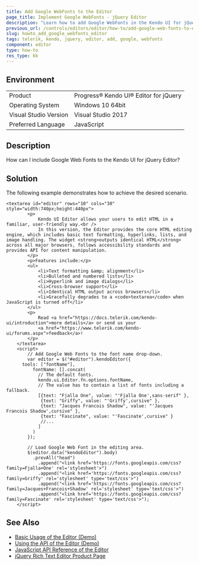 ```yaml
---
title: Add Google WebFonts to the Editor
page_title: Implement Google WebFonts - jQuery Editor
description: "Learn how to add Google WebFonts in the Kendo UI for jQuery Editor component."
previous_url: /controls/editors/editor/how-to/add-google-web-fonts-to-editor, /controls/editors/editor/how-to/appearance/add-google-web-fonts-to-editor
slug: howto_add_google_webfonts_editor
tags: telerik, kendo, jquery, editor, add, google, webfonts
component: editor
type: how-to
res_type: kb
---
```


## Environment

<table>
 <tr>
  <td>Product</td>
  <td>Progress® Kendo UI® Editor for jQuery</td>
 </tr>
 <tr>
  <td>Operating System</td>
  <td>Windows 10 64bit</td>
 </tr>
 <tr>
  <td>Visual Studio Version</td>
  <td>Visual Studio 2017</td>
 </tr>
 <tr>
  <td>Preferred Language</td>
  <td>JavaScript</td>
 </tr>
</table>

## Description

How can I include Google Web Fonts to the Kendo UI for jQuery Editor?

## Solution

The following example demonstrates how to achieve the desired scenario.

```dojo
<textarea id="editor" rows="10" cols="30" style="width:740px;height:440px">
		<p>
			Kendo UI Editor allows your users to edit HTML in a familiar, user-friendly way.<br />
			In this version, the Editor provides the core HTML editing engine, which includes basic text formatting, hyperlinks, lists, and image handling. The widget <strong>outputs identical HTML</strong> across all major browsers, follows accessibility standards and provides API for content manipulation.
		</p>
		<p>Features include:</p>
		<ul>
			<li>Text formatting &amp; alignment</li>
			<li>Bulleted and numbered lists</li>
			<li>Hyperlink and image dialogs</li>
			<li>Cross-browser support</li>
			<li>Identical HTML output across browsers</li>
			<li>Gracefully degrades to a <code>textarea</code> when JavaScript is turned off</li>
		</ul>
		<p>
			Read <a href="https://docs.telerik.com/kendo-ui/introduction">more details</a> or send us your
			<a href="https://www.telerik.com/kendo-ui/forums.aspx">feedback</a>!
		</p>
    </textarea>
	<script>
		// Add Google Web Fonts to the font name drop-down.
		var editor = $("#editor").kendoEditor({
      tools: ["fontName"],
		  fontName: [].concat(
			// The default fonts.
			kendo.ui.Editor.fn.options.fontName,
			// The value has to contain a list of fonts including a fallback.
			[{text: "Fjalla One", value: "'Fjalla One',sans-serif" },
			 {text: "Griffy", value: "'Griffy',cursive" },
			 {text: "Jacques Francois Shadow", value: "'Jacques Francois Shadow',cursive" },
			 {text: "Fascinate", value: "'Fascinate',cursive" }
			 //...
			]
		  )
		});

		// Load Google Web Font in the editing area.
		$(editor.data("kendoEditor").body)
		  .prevAll("head")
			.append("<link href='https://fonts.googleapis.com/css?family=Fjalla+One' rel='stylesheet'>")
			.append("<link href='https://fonts.googleapis.com/css?family=Griffy' rel='stylesheet' type='text/css'>")
			.append("<link href='https://fonts.googleapis.com/css?family=Jacques+Francois+Shadow' rel='stylesheet' type='text/css'>")
			.append("<link href='https://fonts.googleapis.com/css?family=Fascinate' rel='stylesheet' type='text/css'>");
	</script>
```

## See Also

* [Basic Usage of the Editor (Demo)](https://demos.telerik.com/kendo-ui/editor/index)
* [Using the API of the Editor (Demo)](https://demos.telerik.com/kendo-ui/editor/api)
* [JavaScript API Reference of the Editor](/api/javascript/ui/editor)
* [jQuery Rich Text Editor Product Page](https://www.telerik.com/kendo-jquery-ui/rich-text-editor)
